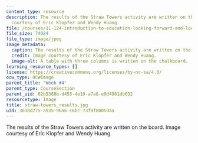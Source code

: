 ```yaml
---
content_type: resource
description: The results of the Straw Towers activity are written on the board. Image
  courtesy of Eric Klopfer and Wendy Huang.
file: /courses/11-124-introduction-to-education-looking-forward-and-looking-back-on-education-fall-2011/3638d275a93596a6c6bc73f0f80050aa_straw-towers_results.jpg
file_size: 74084
file_type: image/jpeg
image_metadata:
  caption: The results of the Straw Towers activity are written on the board.
  credit: Image courtesy of Eric Klopfer and Wendy Huang.
  image-alt: A table with three columns is written on the chalkboard.
learning_resource_types: []
license: https://creativecommons.org/licenses/by-nc-sa/4.0/
ocw_type: OCWImage
parent_title: 'Week #4'
parent_type: CourseSection
parent_uid: 02b5388b-d455-4e19-a7a8-e9d4981db032
resourcetype: Image
title: straw-towers_results.jpg
uid: 3638d275-a935-96a6-c6bc-73f0f80050aa
---
```

The results of the Straw Towers activity are written on the board. Image courtesy of Eric Klopfer and Wendy Huang.